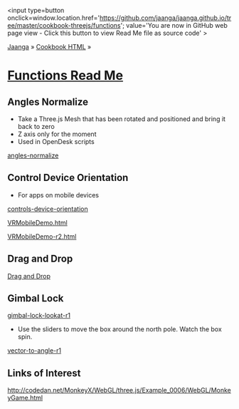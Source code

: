 <span style=display:none; >[You are now in GitHub source code view - click this link to view Read Me file as a web page]( http://jaanga.github.io/cookbook-threejs/functions/index.html "View file as a web page." ) </span>
<input type=button onclick=window.location.href='https://github.com/jaanga/jaanga.github.io/tree/master/cookbook-threejs/functions'; value='You are now in GitHub web page view - Click this button to view Read Me file as source code' >

[Jaanga]( http://jaanga.github.io ) &raquo; [Cookbook HTML]( http://jaanga.github.io/cookbook-html/  ) &raquo;

[Functions Read Me]( index.html )
===

## Angles Normalize

* Take a Three.js Mesh that has been rotated and positioned and bring it back to zero
* Z axis only for the moment
* Used in OpenDesk scripts

[angles-normalize]( angles-normalize/angles-normalize-r1.html )


## Control Device Orientation

* For apps on mobile devices

[controls-device-orientation]( ./controls-device-orientation/misc_controls_deviceorientation-ta-r1.html )

[VRMobileDemo.html]( ./controls-device-orientation/VRMobileDemo.html )

[VRMobileDemo-r2.html]( ./controls-device-orientation/VRMobileDemo-r2.html )


## Drag and Drop

[Drag and Drop]( ./drag-and-drop/index.html )


## Gimbal Lock

[gimbal-lock-lookat-r1]( ./gimbal-lock/gimbal-lock-lookat-r1.html )

* Use the sliders to move the box around the north pole. Watch the box spin.

[vector-to-angle-r1]( ./gimbal-lock/vector-to-angle-r1.html )



## Links of Interest

<http://codedan.net/MonkeyX/WebGL/three.js/Example_0006/WebGL/MonkeyGame.html>